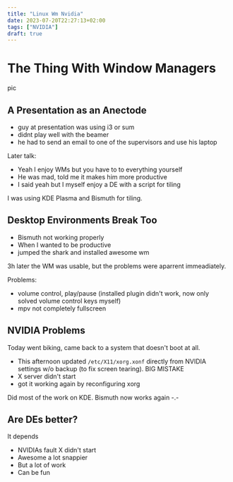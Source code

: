 ```yaml
---
title: "Linux Wm Nvidia"
date: 2023-07-20T22:27:13+02:00
tags: ["NVIDIA"]
draft: true
---
```


# The Thing With Window Managers

pic

## A Presentation as an Anectode

- guy at presentation was using i3 or sum
- didnt play well with the beamer
- he had to send  an email to one of the supervisors and use his laptop

Later talk:
- Yeah I enjoy WMs but you have to to everything yourself
- He was mad, told me it makes him more productive
- I said yeah but I myself enjoy a DE with a script for tiling

I was using KDE Plasma and Bismuth for tiling.

## Desktop Environments Break Too

- Bismuth not working properly
- When I wanted to be productive
- jumped the shark and installed awesome wm

3h later the WM was usable, but the problems were aparrent immeadiately.

Problems:
- volume control, play/pause (installed plugin didn't work, now only solved volume control keys myself)
- mpv not completely fullscreen


## NVIDIA Problems

Today went biking, came back to a system that doesn't boot at all.

- This afternoon updated `/etc/X11/xorg.xonf` directly from NVIDIA settings w/o backup (to fix screen tearing). BIG MISTAKE
- X server didn't start
- got it working again by reconfiguring xorg

Did most of the work on KDE. Bismuth now works again -.-

## Are DEs better?

It depends

- NVIDIAs fault X didn't start
- Awesome a lot snappier
- But a lot of work
- Can be fun


